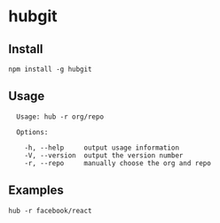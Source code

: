 # hubgit

## Install

```
npm install -g hubgit
```


## Usage

```
  Usage: hub -r org/repo

  Options:

    -h, --help     output usage information
    -V, --version  output the version number
    -r, --repo     manually choose the org and repo
```


## Examples

```
hub -r facebook/react
```
